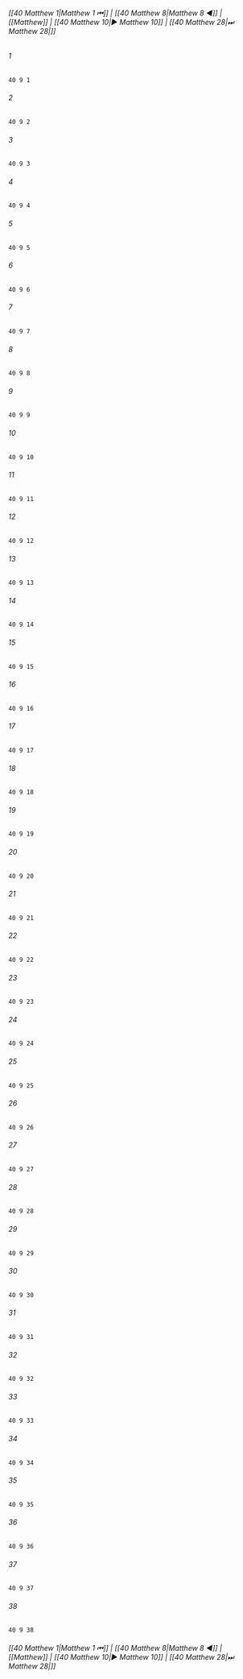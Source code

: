 
###### [[40 Matthew 1|Matthew 1 ⏮]] | [[40 Matthew 8|Matthew 8 ◀]] | [[Matthew]] | [[40 Matthew 10|▶ Matthew 10]] | [[40 Matthew 28|⏭ Matthew 28|]]

###### 1
``` verse
40 9 1 
```
###### 2
``` verse
40 9 2 
```
###### 3
``` verse
40 9 3 
```
###### 4
``` verse
40 9 4 
```
###### 5
``` verse
40 9 5 
```
###### 6
``` verse
40 9 6 
```
###### 7
``` verse
40 9 7 
```
###### 8
``` verse
40 9 8 
```
###### 9
``` verse
40 9 9 
```
###### 10
``` verse
40 9 10 
```
###### 11
``` verse
40 9 11 
```
###### 12
``` verse
40 9 12 
```
###### 13
``` verse
40 9 13 
```
###### 14
``` verse
40 9 14 
```
###### 15
``` verse
40 9 15 
```
###### 16
``` verse
40 9 16 
```
###### 17
``` verse
40 9 17 
```
###### 18
``` verse
40 9 18 
```
###### 19
``` verse
40 9 19 
```
###### 20
``` verse
40 9 20 
```
###### 21
``` verse
40 9 21 
```
###### 22
``` verse
40 9 22 
```
###### 23
``` verse
40 9 23 
```
###### 24
``` verse
40 9 24 
```
###### 25
``` verse
40 9 25 
```
###### 26
``` verse
40 9 26 
```
###### 27
``` verse
40 9 27 
```
###### 28
``` verse
40 9 28 
```
###### 29
``` verse
40 9 29 
```
###### 30
``` verse
40 9 30 
```
###### 31
``` verse
40 9 31 
```
###### 32
``` verse
40 9 32 
```
###### 33
``` verse
40 9 33 
```
###### 34
``` verse
40 9 34 
```
###### 35
``` verse
40 9 35 
```
###### 36
``` verse
40 9 36 
```
###### 37
``` verse
40 9 37 
```
###### 38
``` verse
40 9 38 
```

###### [[40 Matthew 1|Matthew 1 ⏮]] | [[40 Matthew 8|Matthew 8 ◀]] | [[Matthew]] | [[40 Matthew 10|▶ Matthew 10]] | [[40 Matthew 28|⏭ Matthew 28|]]

